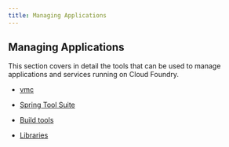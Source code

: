 ```yaml
---
title: Managing Applications
---
```


## Managing Applications

This section covers in detail the tools that can be used to manage applications and services running on Cloud Foundry. 

* [vmc](vmc/index.html)

* [Spring Tool Suite](sts/index.html)

* [Build tools](build-tools/index.html)

* [Libraries](libs/index.html)

